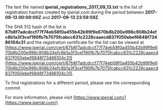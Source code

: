 The text file named **iperial_registrations_2017_09_13.txt** is the list of registration hashes created by iperial.com during the period between **2017-09-13 00:00:00Z** and **2017-09-13 23:59:59Z**.

The SHA 512 hash of the list is **67b8f7adcdccf77f74eb58f0a455b42b99f9e670b8b200e996c908b24efc8b1a3f3cef190fb7b7075fcabcc631c2228caaecd837f050ebef6848f73486104c31** and the registration certificate for the list can be viewed at [https://www.iperial.com/cert/67b8f7adcdccf77f74eb58f0a455b42b99f9e670b8b200e996c908b24efc8b1a3f3cef190fb7b7075fcabcc631c2228caaecd837f050ebef6848f73486104c31](https://www.iperial.com/cert/67b8f7adcdccf77f74eb58f0a455b42b99f9e670b8b200e996c908b24efc8b1a3f3cef190fb7b7075fcabcc631c2228caaecd837f050ebef6848f73486104c31).

To find registrations for a different period, please see the corresponding commit.

For more information, please visit [https://www.iperial.com/](https://www.iperial.com/)

